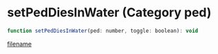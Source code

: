 # setPedDiesInWater (Category ped)

```js
function setPedDiesInWater(ped: number, toggle: boolean): void
```

[filename](setPedDiesInWater_m.md ':include')